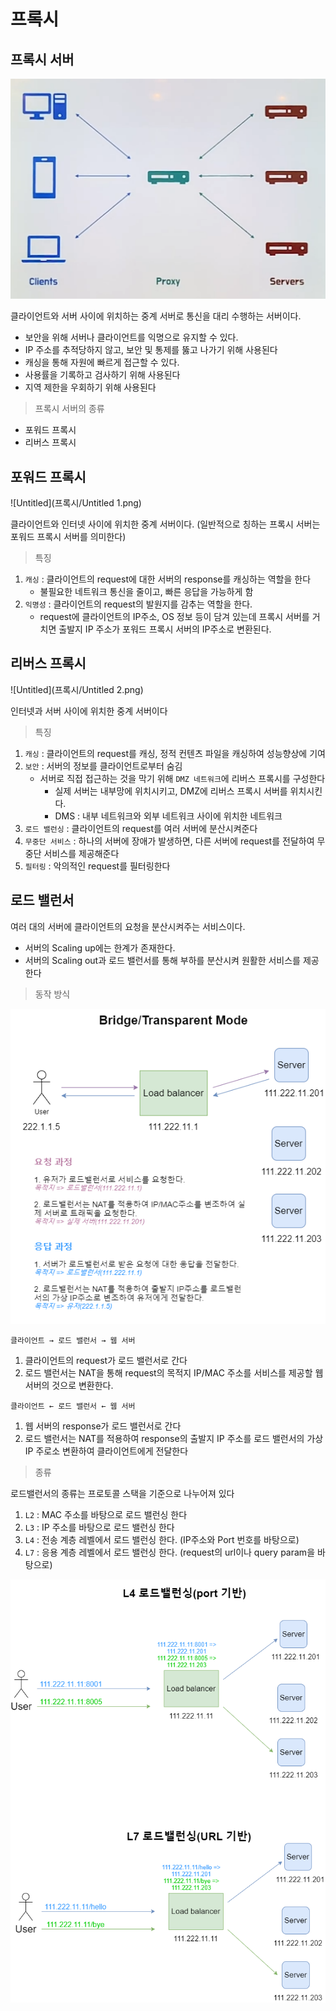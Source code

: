 # 프록시

## 프록시 서버

![Untitled](프록시/Untitled.png)

클라이언트와 서버 사이에 위치하는 중계 서버로 통신을 대리 수행하는 서버이다.

- 보안을 위해 서버나 클라이언트를 익명으로 유지할 수 있다.
- IP 주소를 추적당하지 않고, 보안 및 통제를 뚫고 나가기 위해 사용된다
- 캐싱을 통해 자원에 빠르게 접근할 수 있다.
- 사용률을 기록하고 검사하기 위해 사용된다
- 지역 제한을 우회하기 위해 사용된다

> 프록시 서버의 종류
> 
- 포워드 프록시
- 리버스 프록시

## 포워드 프록시

![Untitled](프록시/Untitled 1.png)

클라이언트와 인터넷 사이에 위치한 중계 서버이다. (일반적으로 칭하는 프록시 서버는 포워드 프록시 서버를 의미한다)

> 특징
> 
1. `캐싱` : 클라이언트의 request에 대한 서버의 response를 캐싱하는 역할을 한다
    - 불필요한 네트워크 통신을 줄이고, 빠른 응답을 가능하게 함
2. `익명성` : 클라이언트의 request의 발원지를 감추는 역할을 한다.
    - request에 클라이언트의 IP주소, OS 정보 등이 담겨 있는데 프록시 서버를 거치면 출발지 IP 주소가 포워드 프록시 서버의 IP주소로 변환된다.

## 리버스 프록시

![Untitled](프록시/Untitled 2.png)

인터넷과 서버 사이에 위치한 중계 서버이다

> 특징
> 
1. `캐싱` : 클라이언트의 request를 캐싱, 정적 컨텐츠 파일을 캐싱하여 성능향상에 기여
2. `보안` : 서버의 정보를 클라이언트로부터 숨김
    - 서버로 직접 접근하는 것을 막기 위해 `DMZ 네트워크`에 리버스 프록시를 구성한다
        - 실제 서버는 내부망에 위치시키고, DMZ에 리버스 프록시 서버를 위치시킨다.
        - DMS : 내부 네트워크와 외부 네트워크 사이에 위치한 네트워크
3. `로드 밸런싱` : 클라이언트의 request를 여러 서버에 분산시켜준다
4. `무중단 서비스` : 하나의 서버에 장애가 발생하면, 다른 서버에 request를 전달하여 무중단 서비스를 제공해준다
5. `필터링` : 악의적인 request를 필터링한다

## 로드 밸런서

여러 대의 서버에 클라이언트의 요청을 분산시켜주는 서비스이다.

- 서버의 Scaling up에는 한계가 존재한다.
- 서버의 Scaling out과 로드 밸런서를 통해 부하를 분산시켜 원활한 서비스를 제공한다

> 동작 방식
> 

![img1.daumcdn.png](프록시/img1.daumcdn.png)

`클라이언트 → 로드 밸런서 → 웹 서버`

1. 클라이언트의 request가 로드 밸런서로 간다
2. 로드 밸런서는 NAT을 통해 request의 목적지 IP/MAC 주소를 서비스를 제공할 웹 서버의 것으로 변환한다.

`클라이언트 ← 로드 밸런서 ← 웹 서버`

1. 웹 서버의 response가 로드 밸런서로 간다
2. 로드 밸런서는 NAT를 적용하여 response의 출발지 IP 주소를 로드 밸런서의 가상 IP 주로소 변환하여 클라이언트에게 전달한다

> 종류
> 

로드밸런서의 종류는 프로토콜 스택을 기준으로 나누어져 있다

1. `L2` : MAC 주소를 바탕으로 로드 밸런싱 한다
2. `L3` : IP 주소를 바탕으로 로드 밸런싱 한다
3. `L4` : 전송 계층 레벨에서 로드 밸런싱 한다. (IP주소와 Port 번호를 바탕으로)
4. `L7` : 응용 계층 레벨에서 로드 밸런싱 한다. (request의 url이나 query param을 바탕으로)

![L4.png](프록시/L4.png)